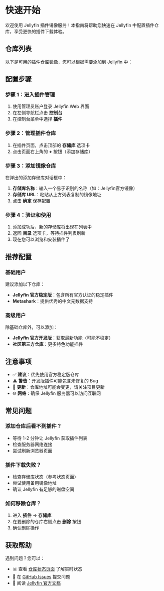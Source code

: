 # 快速开始

欢迎使用 Jellyfin 插件镜像服务！本指南将帮助您快速在 Jellyfin 中配置插件仓库，享受更快的插件下载体验。

## 仓库列表

以下是可用的插件仓库镜像，您可以根据需要添加到 Jellyfin 中：

<RepoItem
  name="Jellyfin"
  originalUrl="https://repo.jellyfin.org/files/plugin/manifest.json"
  repositoryUrl="https://jellyfin-mirror.oss-cn-wuhan-lr.aliyuncs.com/plugins/Jellyfin/manifest.json"
  timestamp="2025-08-28T16:14:46.524Z"
  status="success"
  :successRate="100"
  versionUrls="{}"
/>
<RepoItem
  name="Jellyfin Unstable"
  originalUrl="https://repo.jellyfin.org/files/plugin-unstable/manifest.json"
  repositoryUrl="https://jellyfin-mirror.oss-cn-wuhan-lr.aliyuncs.com/plugins/Jellyfin_Unstable/manifest.json"
  timestamp="2025-08-28T16:14:46.546Z"
  status="success"
  :successRate="100"
  versionUrls="{}"
/>
<RepoItem
  name="Ani-Sync Repo"
  originalUrl="https://raw.githubusercontent.com/vosmiic/jellyfin-ani-sync/master/manifest.json"
  repositoryUrl="https://jellyfin-mirror.oss-cn-wuhan-lr.aliyuncs.com/plugins/AniSync_Repo/manifest.json"
  timestamp="2025-08-28T16:14:46.549Z"
  status="success"
  :successRate="100"
  versionUrls="{}"
/>
<RepoItem
  name="dkanada's Repo"
  originalUrl="https://raw.githubusercontent.com/dkanada/jellyfin-plugin-intros/master/manifest.json"
  repositoryUrl="https://jellyfin-mirror.oss-cn-wuhan-lr.aliyuncs.com/plugins/dkanadas_Repo/manifest.json"
  timestamp="2025-08-28T16:14:46.551Z"
  status="success"
  :successRate="100"
  versionUrls="{}"
/>
<RepoItem
  name="ShokoAnime's Repo"
  originalUrl="https://raw.githubusercontent.com/ShokoAnime/Shokofin/metadata/stable/manifest.json"
  repositoryUrl="https://jellyfin-mirror.oss-cn-wuhan-lr.aliyuncs.com/plugins/ShokoAnimes_Repo/manifest.json"
  timestamp="2025-08-28T16:14:46.555Z"
  status="success"
  :successRate="100"
  versionUrls="{}"
/>
<RepoItem
  name="TubeArchivist's Repo"
  originalUrl="https://raw.githubusercontent.com/tubearchivist/tubearchivist-jf-plugin/master/manifest.json"
  repositoryUrl="https://jellyfin-mirror.oss-cn-wuhan-lr.aliyuncs.com/plugins/TubeArchivists_Repo/manifest.json"
  timestamp="2025-08-28T16:14:46.556Z"
  status="success"
  :successRate="100"
  versionUrls="{}"
/>
<RepoItem
  name="IntroSkipper's Repo"
  originalUrl="https://manifest.intro-skipper.org/manifest.json"
  repositoryUrl="https://jellyfin-mirror.oss-cn-wuhan-lr.aliyuncs.com/plugins/IntroSkippers_Repo/manifest-10.11.json"
  timestamp="2025-08-28T16:14:46.557Z"
  status="success"
  :successRate="100"
  versionUrls="{&quot;10.10.7&quot;:{&quot;translated&quot;:&quot;https://jellyfin-mirror.oss-cn-wuhan-lr.aliyuncs.com/plugins/IntroSkippers_Repo/manifest-10.10.7.json&quot;,&quot;original&quot;:&quot;https://jellyfin-mirror.oss-cn-wuhan-lr.aliyuncs.com/plugins/IntroSkippers_Repo/manifest-original-10.10.7.json&quot;,&quot;title&quot;:&quot;最新版本 (Jellyfin 10.10.7)&quot;,&quot;description&quot;:&quot;适用于 Jellyfin 10.10.7 的 IntroSkipper 插件&quot;},&quot;10.11&quot;:{&quot;translated&quot;:&quot;https://jellyfin-mirror.oss-cn-wuhan-lr.aliyuncs.com/plugins/IntroSkippers_Repo/manifest-10.11.json&quot;,&quot;original&quot;:&quot;https://jellyfin-mirror.oss-cn-wuhan-lr.aliyuncs.com/plugins/IntroSkippers_Repo/manifest-original-10.11.json&quot;,&quot;title&quot;:&quot;预览版本 (Jellyfin 10.11+)&quot;,&quot;description&quot;:&quot;适用于 Jellyfin 10.11+ 的 IntroSkipper 插件，包含性能优化和新功能&quot;}}"
/>
<RepoItem
  name="9p4's Single-Sign-On (SSO) Repo"
  originalUrl="https://raw.githubusercontent.com/9p4/jellyfin-plugin-sso/manifest-release/manifest.json"
  repositoryUrl="https://jellyfin-mirror.oss-cn-wuhan-lr.aliyuncs.com/plugins/9p4s_SingleSignOn_SSO_Repo/manifest.json"
  timestamp="2025-08-28T16:14:46.547Z"
  status="success"
  :successRate="100"
  versionUrls="{}"
/>
<RepoItem
  name="danieladov's Repo"
  originalUrl="https://raw.githubusercontent.com/danieladov/JellyfinPluginManifest/master/manifest.json"
  repositoryUrl="https://jellyfin-mirror.oss-cn-wuhan-lr.aliyuncs.com/plugins/danieladovs_Repo/manifest.json"
  timestamp="2025-08-28T16:14:46.550Z"
  status="success"
  :successRate="100"
  versionUrls="{}"
/>
<RepoItem
  name="k-matti's Repo"
  originalUrl="https://raw.githubusercontent.com/k-matti/jellyfin-plugin-repository/master/manifest.json"
  repositoryUrl="https://jellyfin-mirror.oss-cn-wuhan-lr.aliyuncs.com/plugins/kmattis_Repo/manifest.json"
  timestamp="2025-08-28T16:14:46.552Z"
  status="success"
  :successRate="100"
  versionUrls="{}"
/>
<RepoItem
  name="LinFor's Repo"
  originalUrl="https://raw.githubusercontent.com/LinFor/jellyfin-plugin-kinopoisk/master/dist/manifest.json"
  repositoryUrl="https://jellyfin-mirror.oss-cn-wuhan-lr.aliyuncs.com/plugins/LinFors_Repo/manifest.json"
  timestamp="2025-08-28T16:14:46.553Z"
  status="success"
  :successRate="100"
  versionUrls="{}"
/>
<RepoItem
  name="LizardByte's Repo"
  originalUrl="https://app.lizardbyte.dev/jellyfin-plugin-repo/manifest.json"
  repositoryUrl="https://jellyfin-mirror.oss-cn-wuhan-lr.aliyuncs.com/plugins/LizardBytes_Repo/manifest.json"
  timestamp="2025-08-28T16:14:46.553Z"
  status="success"
  :successRate="100"
  versionUrls="{}"
/>
<RepoItem
  name="Metashark' Repo"
  originalUrl="https://github.com/cxfksword/jellyfin-plugin-metashark/releases/download/manifest/manifest_cn.json"
  repositoryUrl="https://jellyfin-mirror.oss-cn-wuhan-lr.aliyuncs.com/plugins/Metashark_Repo/manifest.json"
  timestamp="2025-08-28T16:14:46.558Z"
  status="success"
  :successRate="100"
  versionUrls="{}"
/>
<RepoItem
  name="AudioMuse-AI's Repo"
  originalUrl="https://raw.githubusercontent.com/neptunehub/audiomuse-ai-plugin/master/manifest.json"
  repositoryUrl="https://jellyfin-mirror.oss-cn-wuhan-lr.aliyuncs.com/plugins/AudioMuseAIs_Repo/manifest.json"
  timestamp="2025-08-28T16:14:46.559Z"
  status="success"
  :successRate="100"
  versionUrls="{}"
/>

<script setup>
import RepoItem from './.vitepress/components/RepoItem.vue'
</script>


## 配置步骤

### 步骤 1：进入插件管理

1. 使用管理员账户登录 Jellyfin Web 界面
2. 在左侧导航栏点击 **控制台**
3. 在控制台菜单中选择 **插件**

### 步骤 2：管理插件仓库

1. 在插件页面，点击顶部的 **存储库** 选项卡
2. 点击页面右上角的 **+** 按钮（添加存储库）

### 步骤 3：添加镜像仓库

在弹出的添加存储库对话框中：

1. **存储库名称**：输入一个易于识别的名称（如：Jellyfin官方镜像）
2. **存储库 URL**：粘贴从上方列表复制的镜像地址
3. 点击 **确定** 保存配置

### 步骤 4：验证和使用

1. 添加成功后，新的存储库将出现在列表中
2. 返回 **目录** 选项卡，等待插件列表刷新
3. 现在您可以浏览和安装插件了

## 推荐配置

### 基础用户
建议添加以下仓库：
- **Jellyfin 官方稳定版**：包含所有官方认证的稳定插件
- **Metashark**：提供优秀的中文元数据支持

### 高级用户
除基础仓库外，可以添加：
- **Jellyfin 官方开发版**：获取最新功能（可能不稳定）
- **社区第三方仓库**：更多特色功能插件

## 注意事项

- ✅ **建议**：优先使用官方稳定版仓库
- ⚠️ **警告**：开发版插件可能包含未修复的 Bug
- 🔄 **更新**：仓库地址可能会变更，请关注项目更新
- 🌐 **网络**：确保 Jellyfin 服务器可以访问互联网

## 常见问题

### 添加仓库后看不到插件？
- 等待 1-2 分钟让 Jellyfin 获取插件列表
- 检查服务器网络连接
- 尝试刷新浏览器页面

### 插件下载失败？
- 检查存储库状态（参考状态页面）
- 尝试使用备用镜像地址
- 确认 Jellyfin 有足够的磁盘空间

### 如何移除仓库？
1. 进入 **插件** → **存储库**
2. 在要删除的仓库右侧点击 **删除** 按钮
3. 确认删除操作

## 获取帮助

遇到问题？您可以：
- 📊 查看 [仓库状态页面](https://jellyfin-cn.eeymoo.com/status.html) 了解实时状态
- 🐛 在 [GitHub Issues](https://github.com/Eeymoo/sync-jellyfin-plugins/issues) 提交问题
- 📖 阅读 [Jellyfin 官方文档](https://jellyfin.org/docs/)